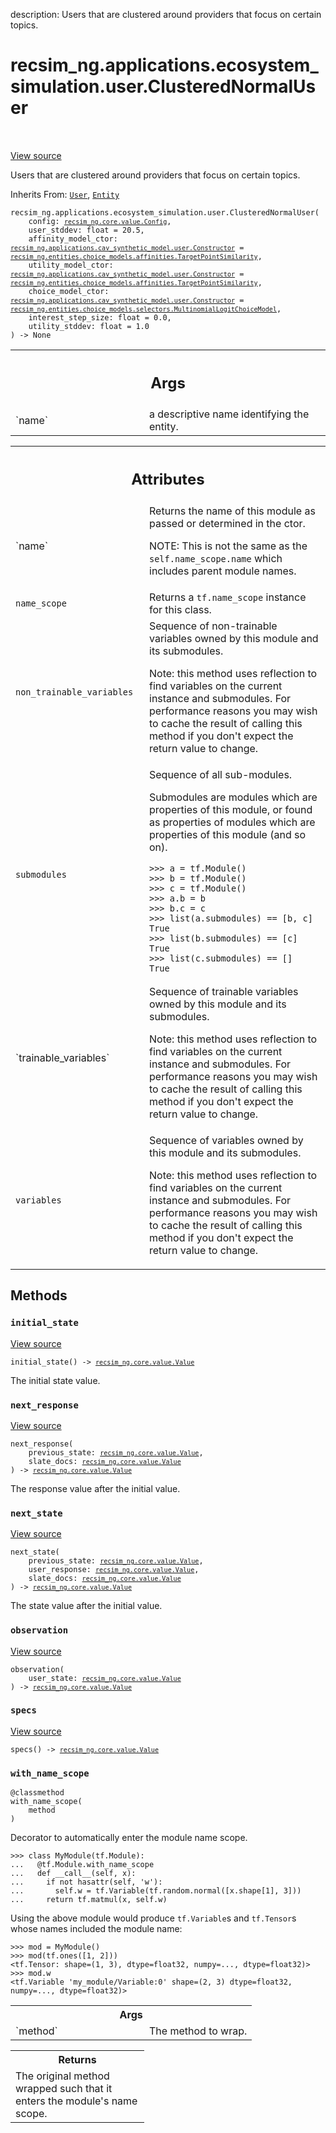 description: Users that are clustered around providers that focus on certain
topics.

<div itemscope itemtype="http://developers.google.com/ReferenceObject">
<meta itemprop="name" content="recsim_ng.applications.ecosystem_simulation.user.ClusteredNormalUser" />
<meta itemprop="path" content="Stable" />
<meta itemprop="property" content="__init__"/>
<meta itemprop="property" content="initial_state"/>
<meta itemprop="property" content="next_response"/>
<meta itemprop="property" content="next_state"/>
<meta itemprop="property" content="observation"/>
<meta itemprop="property" content="specs"/>
<meta itemprop="property" content="with_name_scope"/>
</div>

# recsim_ng.applications.ecosystem_simulation.user.ClusteredNormalUser

<!-- Insert buttons and diff -->

<table class="tfo-notebook-buttons tfo-api nocontent" align="left">

</table>

<a target="_blank" href="https://github.com/google-research/recsim_ng/tree/master/recsim_ng/applications/ecosystem_simulation/user.py">View
source</a>

Users that are clustered around providers that focus on certain topics.

Inherits From:
[`User`](../../../../recsim_ng/entities/recommendation/user/User.md),
[`Entity`](../../../../recsim_ng/lib/tensorflow/entity/Entity.md)

<pre class="devsite-click-to-copy prettyprint lang-py tfo-signature-link">
<code>recsim_ng.applications.ecosystem_simulation.user.ClusteredNormalUser(
    config: <a href="../../../../recsim_ng/core/value/Config.md"><code>recsim_ng.core.value.Config</code></a>,
    user_stddev: float = 20.5,
    affinity_model_ctor: <a href="../../../../recsim_ng/applications/cav_synthetic_model/user/Constructor.md"><code>recsim_ng.applications.cav_synthetic_model.user.Constructor</code></a> = <a href="../../../../recsim_ng/entities/choice_models/affinities/TargetPointSimilarity.md"><code>recsim_ng.entities.choice_models.affinities.TargetPointSimilarity</code></a>,
    utility_model_ctor: <a href="../../../../recsim_ng/applications/cav_synthetic_model/user/Constructor.md"><code>recsim_ng.applications.cav_synthetic_model.user.Constructor</code></a> = <a href="../../../../recsim_ng/entities/choice_models/affinities/TargetPointSimilarity.md"><code>recsim_ng.entities.choice_models.affinities.TargetPointSimilarity</code></a>,
    choice_model_ctor: <a href="../../../../recsim_ng/applications/cav_synthetic_model/user/Constructor.md"><code>recsim_ng.applications.cav_synthetic_model.user.Constructor</code></a> = <a href="../../../../recsim_ng/entities/choice_models/selectors/MultinomialLogitChoiceModel.md"><code>recsim_ng.entities.choice_models.selectors.MultinomialLogitChoiceModel</code></a>,
    interest_step_size: float = 0.0,
    utility_stddev: float = 1.0
) -> None
</code></pre>

<!-- Placeholder for "Used in" -->

<!-- Tabular view -->
 <table class="responsive fixed orange">
<colgroup><col width="214px"><col></colgroup>
<tr><th colspan="2"><h2 class="add-link">Args</h2></th></tr>

<tr>
<td>
`name`
</td>
<td>
a descriptive name identifying the entity.
</td>
</tr>
</table>

<!-- Tabular view -->
 <table class="responsive fixed orange">
<colgroup><col width="214px"><col></colgroup>
<tr><th colspan="2"><h2 class="add-link">Attributes</h2></th></tr>

<tr> <td> `name` </td> <td> Returns the name of this module as passed or
determined in the ctor.

NOTE: This is not the same as the `self.name_scope.name` which includes parent
module names. </td> </tr><tr> <td> `name_scope` </td> <td> Returns a
`tf.name_scope` instance for this class. </td> </tr><tr> <td>
`non_trainable_variables` </td> <td> Sequence of non-trainable variables owned
by this module and its submodules.

Note: this method uses reflection to find variables on the current instance and
submodules. For performance reasons you may wish to cache the result of calling
this method if you don't expect the return value to change. </td> </tr><tr> <td>
`submodules` </td> <td> Sequence of all sub-modules.

Submodules are modules which are properties of this module, or found as
properties of modules which are properties of this module (and so on).

```
>>> a = tf.Module()
>>> b = tf.Module()
>>> c = tf.Module()
>>> a.b = b
>>> b.c = c
>>> list(a.submodules) == [b, c]
True
>>> list(b.submodules) == [c]
True
>>> list(c.submodules) == []
True
```

</td> </tr><tr> <td> `trainable_variables` </td> <td> Sequence of trainable
variables owned by this module and its submodules.

Note: this method uses reflection to find variables on the current instance and
submodules. For performance reasons you may wish to cache the result of calling
this method if you don't expect the return value to change. </td> </tr><tr> <td>
`variables` </td> <td> Sequence of variables owned by this module and its
submodules.

Note: this method uses reflection to find variables on the current instance
and submodules. For performance reasons you may wish to cache the result
of calling this method if you don't expect the return value to change.
</td>
</tr>
</table>

## Methods

<h3 id="initial_state"><code>initial_state</code></h3>

<a target="_blank" href="https://github.com/google-research/recsim_ng/tree/master/recsim_ng/applications/ecosystem_simulation/user.py">View
source</a>

<pre class="devsite-click-to-copy prettyprint lang-py tfo-signature-link">
<code>initial_state() -> <a href="../../../../recsim_ng/core/value/Value.md"><code>recsim_ng.core.value.Value</code></a>
</code></pre>

The initial state value.

<h3 id="next_response"><code>next_response</code></h3>

<a target="_blank" href="https://github.com/google-research/recsim_ng/tree/master/recsim_ng/applications/ecosystem_simulation/user.py">View
source</a>

<pre class="devsite-click-to-copy prettyprint lang-py tfo-signature-link">
<code>next_response(
    previous_state: <a href="../../../../recsim_ng/core/value/Value.md"><code>recsim_ng.core.value.Value</code></a>,
    slate_docs: <a href="../../../../recsim_ng/core/value/Value.md"><code>recsim_ng.core.value.Value</code></a>
) -> <a href="../../../../recsim_ng/core/value/Value.md"><code>recsim_ng.core.value.Value</code></a>
</code></pre>

The response value after the initial value.

<h3 id="next_state"><code>next_state</code></h3>

<a target="_blank" href="https://github.com/google-research/recsim_ng/tree/master/recsim_ng/applications/ecosystem_simulation/user.py">View
source</a>

<pre class="devsite-click-to-copy prettyprint lang-py tfo-signature-link">
<code>next_state(
    previous_state: <a href="../../../../recsim_ng/core/value/Value.md"><code>recsim_ng.core.value.Value</code></a>,
    user_response: <a href="../../../../recsim_ng/core/value/Value.md"><code>recsim_ng.core.value.Value</code></a>,
    slate_docs: <a href="../../../../recsim_ng/core/value/Value.md"><code>recsim_ng.core.value.Value</code></a>
) -> <a href="../../../../recsim_ng/core/value/Value.md"><code>recsim_ng.core.value.Value</code></a>
</code></pre>

The state value after the initial value.

<h3 id="observation"><code>observation</code></h3>

<a target="_blank" href="https://github.com/google-research/recsim_ng/tree/master/recsim_ng/applications/ecosystem_simulation/user.py">View
source</a>

<pre class="devsite-click-to-copy prettyprint lang-py tfo-signature-link">
<code>observation(
    user_state: <a href="../../../../recsim_ng/core/value/Value.md"><code>recsim_ng.core.value.Value</code></a>
) -> <a href="../../../../recsim_ng/core/value/Value.md"><code>recsim_ng.core.value.Value</code></a>
</code></pre>

<h3 id="specs"><code>specs</code></h3>

<a target="_blank" href="https://github.com/google-research/recsim_ng/tree/master/recsim_ng/applications/ecosystem_simulation/user.py">View
source</a>

<pre class="devsite-click-to-copy prettyprint lang-py tfo-signature-link">
<code>specs() -> <a href="../../../../recsim_ng/core/value/Value.md"><code>recsim_ng.core.value.Value</code></a>
</code></pre>

<h3 id="with_name_scope"><code>with_name_scope</code></h3>

<pre class="devsite-click-to-copy prettyprint lang-py tfo-signature-link">
<code>@classmethod</code>
<code>with_name_scope(
    method
)
</code></pre>

Decorator to automatically enter the module name scope.

```
>>> class MyModule(tf.Module):
...   @tf.Module.with_name_scope
...   def __call__(self, x):
...     if not hasattr(self, 'w'):
...       self.w = tf.Variable(tf.random.normal([x.shape[1], 3]))
...     return tf.matmul(x, self.w)
```

Using the above module would produce `tf.Variable`s and `tf.Tensor`s whose names
included the module name:

```
>>> mod = MyModule()
>>> mod(tf.ones([1, 2]))
<tf.Tensor: shape=(1, 3), dtype=float32, numpy=..., dtype=float32)>
>>> mod.w
<tf.Variable 'my_module/Variable:0' shape=(2, 3) dtype=float32,
numpy=..., dtype=float32)>
```

<!-- Tabular view -->
 <table class="responsive fixed orange">
<colgroup><col width="214px"><col></colgroup>
<tr><th colspan="2">Args</th></tr>

<tr>
<td>
`method`
</td>
<td>
The method to wrap.
</td>
</tr>
</table>

<!-- Tabular view -->
 <table class="responsive fixed orange">
<colgroup><col width="214px"><col></colgroup>
<tr><th colspan="2">Returns</th></tr>
<tr class="alt">
<td colspan="2">
The original method wrapped such that it enters the module's name scope.
</td>
</tr>

</table>
